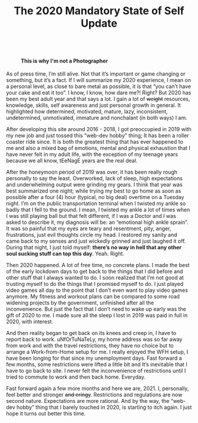 ﻿---
layout: post
title: "The 2020 Mandatory State of Self Update"
category: self
---

<figure>
  <img class="post-img" src="//images.weserv.nl/?url=dropbox.com/s/4wiwj3q620aqyyg/landscape.jpg?raw=1" alt="">
  <figcaption class="post-img-caption">
      <h4 class="post-img-caption">This is why I'm not a Photographer</h4>
  </figcaption>
</figure>

As of press time, I’m still alive. Not that it’s important or game changing or something, but it’s a fact. If I will summarize my 2020 experience, I mean on a personal level, as close to bare metal as possible, it is that “you can’t have your cake and eat it too”. I know, I know, how dare me?! Right? But 2020 has been my best adult year and that says a lot. I gain a lot of ~~weight~~ resources, knowledge, skills, self awareness and just personal growth in general. It highlighted how determined, motivated, mature, lazy, inconsistent, undetermined, unmotivated, immature and nonchalant (in both ways) I am. 


After developing this site around 2016 - 2018, I got preoccupied in 2019 with my new job and just tossed this “web-dev hobby” thing; It has been a roller coaster ride since. It is both the greatest thing that has ever happened to me and also a mixed bag of emotions, mental and physical exhaustion that I have never felt in my adult life, with the exception of my teenage years because we all know, tEeNagE years are the real deal.


After the honeymoon period of 2019 was over, it has been really rough personally to say the least. Overworked, lack of sleep, high expectations and underwhelming output were grinding my gears. I think that year was best summarized one night; while trying my best to go home as soon as possible after a four (4) hour (typical, no big deal) overtime on a Tuesday night. I’m on the public transportation terminal when I twisted my ankle so badly that I fell to the ground. I mean, I twisted my ankle a lot of times when I was still playing ball but that felt different, if I was a Doctor and I was asked to describe it, my diagnosis will be: an “emotional high ankle sprain”. It was so painful that my eyes are teary and resentment, pity, anger, frustrations, just evil thoughts circle my head. I restored my sanity and came back to my senses and just wickedly grinned and just laughed it off. During that night, I just told myself: **there’s no way in hell that any other soul sucking stuff can top this day**. Yeah. Right.


Then 2020 happened. A lot of free time, no concrete plans. I made the best of the early lockdown days to get back to the things that I did before and other stuff that I always wanted to do. I soon realized that I’m not good at trusting myself to do the things that I promised myself to do. I just played video games all day to the point that I don’t even want to play video games anymore. My fitness and workout plans can be compared to some road widening projects by the government, unfinished after all the inconvenience. But just the fact that I don’t need to wake up early was the gift of 2020 to me. I made sure all the sleep I lost in 2019 was paid in full in 2020, with interest. 


And then reality began to get back on its knees and creep in, I have to report back to work. uNfOrTuNaTeLy, my home address was so far away from work and with the travel restrictions, they have no choice but to arrange a Work-from-Home setup for me. I really enjoyed the WFH setup, I have been longing for that since my unemployment days. Fast forward a few months, some restrictions were lifted a little bit and It’s inevitable that I have to go back to site. I never felt the inconvenience of restrictions until I tried to commute to work and then back home. Everyday.


Fast forward again a few more months and here we are, 2021. I, personally, feel better and stronger ~~and cringy~~. Restrictions and regulations are now second nature. Expectations are more rational. And by the way, the “web-dev hobby” thing that I barely touched in 2020, is starting to itch again. I just hope it turns out better this time.
